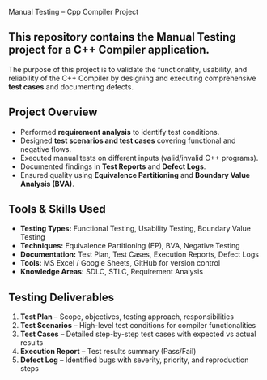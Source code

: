  Manual Testing – Cpp Compiler Project

## This repository contains the **Manual Testing project for a C++ Compiler application**.  
The purpose of this project is to validate the functionality, usability, and reliability of the C++ Compiler by designing and executing comprehensive **test cases** and documenting defects.  



## Project Overview
- Performed **requirement analysis** to identify test conditions.  
- Designed **test scenarios and test cases** covering functional and negative flows.  
- Executed manual tests on different inputs (valid/invalid C++ programs).  
- Documented findings in **Test Reports** and **Defect Logs**.  
- Ensured quality using **Equivalence Partitioning** and **Boundary Value Analysis (BVA)**.  



##  Tools & Skills Used
- **Testing Types:** Functional Testing, Usability Testing, Boundary Value Testing  
- **Techniques:** Equivalence Partitioning (EP), BVA, Negative Testing  
- **Documentation:** Test Plan, Test Cases, Execution Reports, Defect Logs  
- **Tools:** MS Excel / Google Sheets, GitHub for version control  
- **Knowledge Areas:** SDLC, STLC, Requirement Analysis  



##  Testing Deliverables
1. **Test Plan** – Scope, objectives, testing approach, responsibilities  
2. **Test Scenarios** – High-level test conditions for compiler functionalities  
3. **Test Cases** – Detailed step-by-step test cases with expected vs actual results  
4. **Execution Report** – Test results summary (Pass/Fail)  
5. **Defect Log** – Identified bugs with severity, priority, and reproduction steps  




